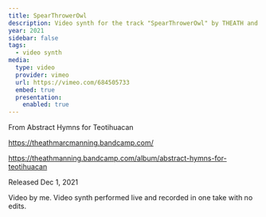 ```yaml
---
title: SpearThrowerOwl
description: Video synth for the track "SpearThrowerOwl" by THEATH and Marc Manning.
year: 2021
sidebar: false
tags:
  - video synth
media:
  type: video
  provider: vimeo
  url: https://vimeo.com/684505733
  embed: true
  presentation:
    enabled: true
---
```


<ClientOnly>
  <WorkbookViewer />
</ClientOnly>

From Abstract Hymns for Teotihuacan

https://theathmarcmanning.bandcamp.com/

https://theathmanning.bandcamp.com/album/abstract-hymns-for-teotihuacan

Released Dec 1, 2021

Video by me. Video synth performed live and recorded in one take with no edits.

<script setup>
import WorkbookViewer from '../.vitepress/theme/components/workbook/WorkbookViewer.vue';
</script>
